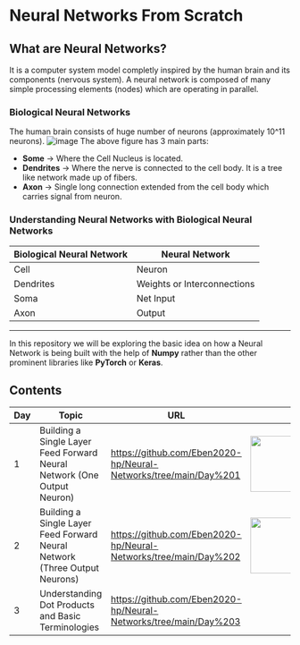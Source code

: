 # Neural Networks From Scratch


## What are Neural Networks?
It is a computer system model completly inspired by the human brain and its components (nervous system). A neural network is composed of many simple processing elements (nodes) which are operating in parallel.

### Biological Neural Networks
The human brain consists of huge number of neurons (approximately 10^11 neurons). 
![image](https://user-images.githubusercontent.com/66016994/130130200-e1494be7-7a68-48e1-8a6d-3be5a360f1eb.png)
The above figure has 3 main parts:
- **Some** -> Where the Cell Nucleus is located.
- **Dendrites** -> Where the nerve is connected to the cell body. It is a tree like network made up of fibers.
- **Axon** -> Single long connection extended from the cell body which carries signal from neuron.

### Understanding Neural Networks with Biological Neural Networks 

| Biological Neural Network | Neural Network |
| --- | --- |
| Cell | Neuron |
| Dendrites | Weights or Interconnections |
| Soma | Net Input |
| Axon | Output |

---

In this repository we will be exploring the basic idea on how a Neural Network is being built with the help of **Numpy** rather than the other prominent libraries like **PyTorch** or **Keras**.

## Contents

| Day | Topic | URL | Concept |
| --- | --- | --- | --- |
| 1 | Building a Single Layer Feed Forward Neural Network (One Output Neuron) | https://github.com/Eben2020-hp/Neural-Networks/tree/main/Day%201 | <img src="https://user-images.githubusercontent.com/66016994/130211321-ae1cd29b-bb67-4f95-b1a0-d4f0589d6d5a.jpg" width="300" height="100" /> | 
| 2 | Building a Single Layer Feed Forward Neural Network (Three Output Neurons) | https://github.com/Eben2020-hp/Neural-Networks/tree/main/Day%202 | <img src="https://user-images.githubusercontent.com/66016994/130211643-c5304188-4a4c-4b23-9db4-733c888a035d.png" width="300" height="100" /> | 
| 3 | Understanding Dot Products and Basic Terminologies | https://github.com/Eben2020-hp/Neural-Networks/tree/main/Day%203 |  | 
